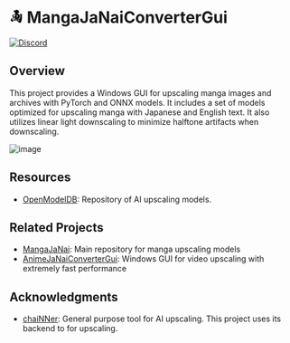 # <img src="logo.png" width="24"></img> MangaJaNaiConverterGui
[![Discord](https://img.shields.io/discord/1121653618173546546?label=Discord&logo=Discord&logoColor=white)](https://discord.gg/EeFfZUBvxj)

## Overview
This project provides a Windows GUI for upscaling manga images and archives with PyTorch and ONNX models. It includes a set of models optimized for upscaling manga with Japanese and English text. It also utilizes linear light downscaling to minimize halftone artifacts when downscaling. 

![image](https://github.com/the-database/MangaJaNaiConverterGui/assets/25811902/f98fbdbb-1f1a-4682-b266-e2d21151e72c)



## Resources
- [OpenModelDB](https://openmodeldb.info/): Repository of AI upscaling models.

## Related Projects
- [MangaJaNai](https://github.com/the-database/mangajanai): Main repository for manga upscaling models
- [AnimeJaNaiConverterGui](https://github.com/the-database/AnimeJaNaiConverterGui): Windows GUI for video upscaling with extremely fast performance

## Acknowledgments 
- [chaiNNer](https://github.com/chaiNNer-org/chaiNNer): General purpose tool for AI upscaling. This project uses its backend to for upscaling. 
